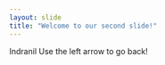 ```yaml
---
layout: slide
title: "Welcome to our second slide!"
---
```

Indranil
Use the left arrow to go back!
